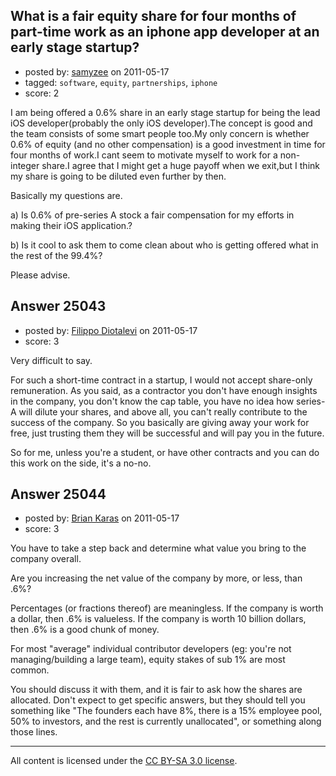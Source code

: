 ## What is a fair equity share for four months of part-time work as an iphone app developer at an early stage startup?

- posted by: [samyzee](https://stackexchange.com/users/-1/9956-samyzee) on 2011-05-17
- tagged: `software`, `equity`, `partnerships`, `iphone`
- score: 2

I am being offered a 0.6% share in an early stage startup for being the lead iOS developer(probably the only iOS developer).The concept is good and the team consists of some smart people too.My only concern is whether 0.6% of equity (and no other compensation) is a good investment in time for four months of work.I cant seem to motivate myself to work for a non-integer share.I agree that I might get a huge payoff when we exit,but I think my share is going to be diluted even further by then.

Basically my questions are.

a) Is 0.6% of pre-series A stock a fair compensation for my efforts in making their iOS application.?

b) Is it cool to ask them to come clean about who is getting offered what in the rest of the 99.4%?



Please advise.


## Answer 25043

- posted by: [Filippo Diotalevi](https://stackexchange.com/users/-1/4482-filippo-diotalevi) on 2011-05-17
- score: 3

Very difficult to say.

For such a short-time contract in a startup, I would not accept share-only remuneration. As you said, as a contractor you don't have enough insights in the company, you don't know the cap table, you have no idea how series-A will dilute your shares, and above all, you can't really contribute to the success of the company. So you basically are giving away your work for free, just trusting them they will be successful and will pay you in the future.

So for me, unless you're a student, or have other contracts and you can do this work on the side, it's a no-no. 


## Answer 25044

- posted by: [Brian Karas](https://stackexchange.com/users/-1/8465-brian-karas) on 2011-05-17
- score: 3

You have to take a step back and determine what value you bring to the company overall.

Are you increasing the net value of the company by more, or less, than .6%?  

Percentages (or fractions thereof) are meaningless.  If the company is worth a dollar, then .6% is valueless.  If the company is worth 10 billion dollars, then .6% is a good chunk of money.

For most "average" individual contributor developers (eg: you're not managing/building a large team), equity stakes of sub 1% are most common.

You should discuss it with them, and it is fair to ask how the shares are allocated.  Don't expect to get specific answers, but they should tell you something like "The founders each have 8%, there is a 15% employee pool, 50% to investors, and the rest is currently unallocated", or something along those lines.



---

All content is licensed under the [CC BY-SA 3.0 license](https://creativecommons.org/licenses/by-sa/3.0/).
